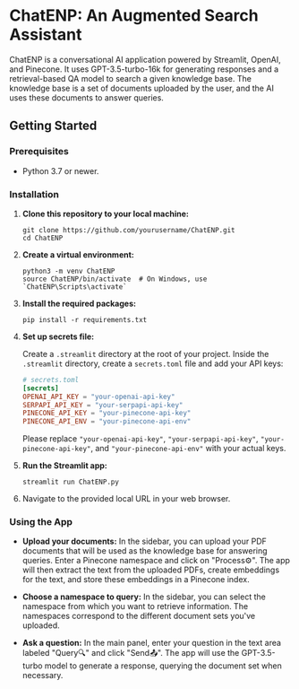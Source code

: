 # ChatENP: An Augmented Search Assistant

ChatENP is a conversational AI application powered by Streamlit, OpenAI, and Pinecone. It uses GPT-3.5-turbo-16k for generating responses and a retrieval-based QA model to search a given knowledge base. The knowledge base is a set of documents uploaded by the user, and the AI uses these documents to answer queries.

## Getting Started

### Prerequisites
- Python 3.7 or newer.

### Installation

1. **Clone this repository to your local machine:**
    ```
    git clone https://github.com/yourusername/ChatENP.git
    cd ChatENP
    ```

2. **Create a virtual environment:**
    ```
    python3 -m venv ChatENP
    source ChatENP/bin/activate  # On Windows, use `ChatENP\Scripts\activate`
    ```

3. **Install the required packages:**
    ```
    pip install -r requirements.txt
    ```

4. **Set up secrets file:**

    Create a `.streamlit` directory at the root of your project. Inside the `.streamlit` directory, create a `secrets.toml` file and add your API keys:
    ```toml
    # secrets.toml
    [secrets]
    OPENAI_API_KEY = "your-openai-api-key"
    SERPAPI_API_KEY = "your-serpapi-api-key"
    PINECONE_API_KEY = "your-pinecone-api-key"
    PINECONE_API_ENV = "your-pinecone-api-env"
    ```
    Please replace `"your-openai-api-key"`, `"your-serpapi-api-key"`, `"your-pinecone-api-key"`, and `"your-pinecone-api-env"` with your actual keys.

5. **Run the Streamlit app:**
    ```
    streamlit run ChatENP.py
    ```
6. Navigate to the provided local URL in your web browser.

### Using the App

- **Upload your documents:** In the sidebar, you can upload your PDF documents that will be used as the knowledge base for answering queries. Enter a Pinecone namespace and click on "Process⚙️". The app will then extract the text from the uploaded PDFs, create embeddings for the text, and store these embeddings in a Pinecone index.
  
- **Choose a namespace to query:** In the sidebar, you can select the namespace from which you want to retrieve information. The namespaces correspond to the different document sets you've uploaded.
  
- **Ask a question:** In the main panel, enter your question in the text area labeled "Query🔍" and click "Send📤". The app will use the GPT-3.5-turbo model to generate a response, querying the document set when necessary.
